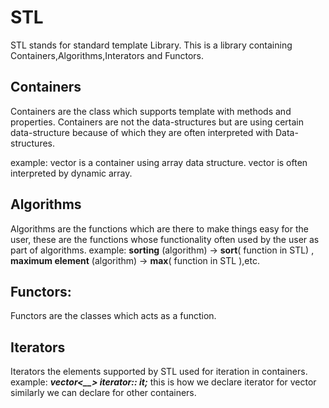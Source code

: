 # STL

STL stands for standard template Library. This is a library containing Containers,Algorithms,Interators and Functors.

## Containers
Containers are the class which supports template with methods and properties. Containers are not the data-structures but are using certain data-structure because of 
which they are often interpreted with Data-structures.

example: vector is a container using array data structure. vector is often interpreted by dynamic array.

## Algorithms
Algorithms are the functions which are there to make things easy for the user, these are the functions whose functionality often used by the user as part of algorithms.
example: **sorting** (algorithm) -> **sort**( function in STL) , **maximum element** (algorithm) -> **max**( function in STL ),etc.


## Functors:
Functors are the classes which acts as a function.


## Iterators
Iterators the elements supported by STL used for iteration in containers.
example: ***vector<__> iterator:: it;***
this is how we declare iterator for vector similarly we can declare for other containers.
